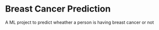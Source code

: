 # Breast Cancer Prediction 
A ML project to predict wheather a person is having breast cancer or not
